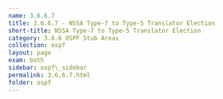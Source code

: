 ```yaml
---
name: 3.6.6.7
title: 3.6.6.7 - NSSA Type-7 to Type-5 Translator Election
short-title: NSSA Type-7 to Type-5 Translator Election
category: 3.6.6 OSPF Stub Areas
collection: ospf
layout: page
exam: both
sidebar: ospf\_sidebar
permalink: 3.6.6.7.html
folder: ospf
---
```

